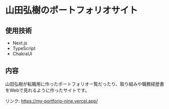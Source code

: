# 山田弘樹のポートフォリオサイト
## 使用技術
- Next.js
- TypeScript
- ChakraUI

## 内容
山田弘樹が転職用に作ったポートフォリオ一覧だったり、取り組みや職務経歴書をWebで見れるように作ったサイトです。

リンク: https://my-portforio-nine.vercel.app/
